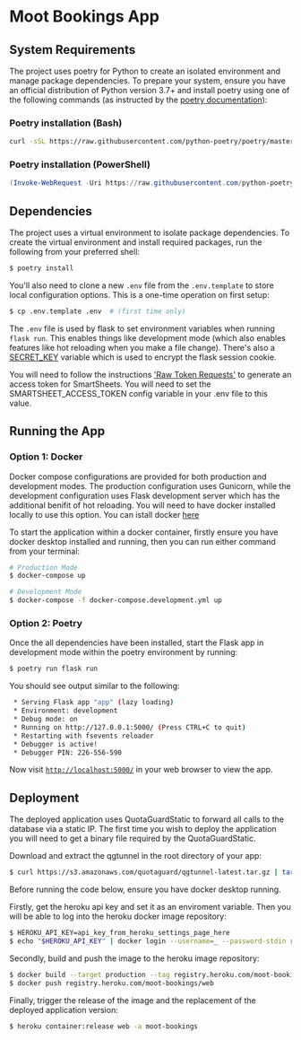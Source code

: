 # Moot Bookings App

## System Requirements

The project uses poetry for Python to create an isolated environment and manage package dependencies. To prepare your system, ensure you have an official distribution of Python version 3.7+ and install poetry using one of the following commands (as instructed by the [poetry documentation](https://python-poetry.org/docs/#system-requirements)):

### Poetry installation (Bash)

```bash
curl -sSL https://raw.githubusercontent.com/python-poetry/poetry/master/get-poetry.py | python
```

### Poetry installation (PowerShell)

```powershell
(Invoke-WebRequest -Uri https://raw.githubusercontent.com/python-poetry/poetry/master/get-poetry.py -UseBasicParsing).Content | python
```

## Dependencies

The project uses a virtual environment to isolate package dependencies. To create the virtual environment and install required packages, run the following from your preferred shell:

```bash
$ poetry install
```

You'll also need to clone a new `.env` file from the `.env.template` to store local configuration options. This is a one-time operation on first setup:

```bash
$ cp .env.template .env  # (first time only)
```

The `.env` file is used by flask to set environment variables when running `flask run`. This enables things like development mode (which also enables features like hot reloading when you make a file change). There's also a [SECRET_KEY](https://flask.palletsprojects.com/en/1.1.x/config/#SECRET_KEY) variable which is used to encrypt the flask session cookie.

You will need to follow the instructions ['Raw Token Requests']('https://smartsheet-platform.github.io/api-docs/#raw-token-requests') to generate an access token for SmartSheets. You will need to set the SMARTSHEET_ACCESS_TOKEN config variable in your .env file to this value.

## Running the App

### Option 1: Docker

Docker compose configurations are provided for both production and development modes. The production configuration uses Gunicorn, while the development configuration uses Flask development server which has the additional benifit of hot reloading. You will need to have docker installed locally to use this option. You can istall docker [here]('https://docs.docker.com/get-docker/')

To start the application within a docker container, firstly ensure you have docker desktop installed and running, then you can run either command from your terminal:

```bash
# Production Mode
$ docker-compose up
```
```bash
# Development Mode
$ docker-compose -f docker-compose.development.yml up
```

### Option 2: Poetry

Once the all dependencies have been installed, start the Flask app in development mode within the poetry environment by running:
```bash
$ poetry run flask run
```

You should see output similar to the following:
```bash
 * Serving Flask app "app" (lazy loading)
 * Environment: development
 * Debug mode: on
 * Running on http://127.0.0.1:5000/ (Press CTRL+C to quit)
 * Restarting with fsevents reloader
 * Debugger is active!
 * Debugger PIN: 226-556-590
```
Now visit [`http://localhost:5000/`](http://localhost:5000/) in your web browser to view the app.


## Deployment

The deployed application uses QuotaGuardStatic to forward all calls to the database via a static IP. The first time you wish to deploy the application you will need to get a binary file required by the QuotaGuardStatic. 

Download and extract the qgtunnel in the root directory of your app:
```bash
$ curl https://s3.amazonaws.com/quotaguard/qgtunnel-latest.tar.gz | tar xz  # (first time only)
```

Before running the code below, ensure you have docker desktop running.

Firstly, get the heroku api key and set it as an enviroment variable. Then you will be able to log into the heroku docker image repository:
```bash
$ HEROKU_API_KEY=api_key_from_heroku_settings_page_here
$ echo "$HEROKU_API_KEY" | docker login --username=_ --password-stdin registry.heroku.com
```

Secondly, build and push the image to the heroku image repository:
```bash
$ docker build --target production --tag registry.heroku.com/moot-bookings/web .
$ docker push registry.heroku.com/moot-bookings/web
```

Finally, trigger the release of the image and the replacement of the deployed application version:
```bash
$ heroku container:release web -a moot-bookings
```
